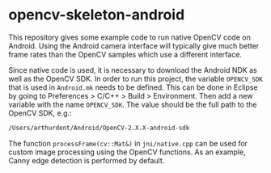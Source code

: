 # opencv-skeleton-android

This repository gives some example code to run native OpenCV code on Android. Using the Android camera interface will typically give much better frame rates than the OpenCV samples which use a different interface.

Since native code is used, it is necessary to download the Android NDK as well as the OpenCV SDK. In order to run this project, the variable `OPENCV_SDK` that is used in `Android.mk` needs to be defined. This can be done in Eclipse by going to Preferences > C/C++ > Build > Environment. Then add a new variable with the name `OPENCV_SDK`. The value should be the full path to the OpenCV SDK, e.g.:
```sh
/Users/arthurdent/Android/OpenCV-2.X.X-android-sdk
```

The function `processFrame(cv::Mat&)` in `jni/native.cpp` can be used for custom image processing using the OpenCV functions. As an example, Canny edge detection is performed by default.
